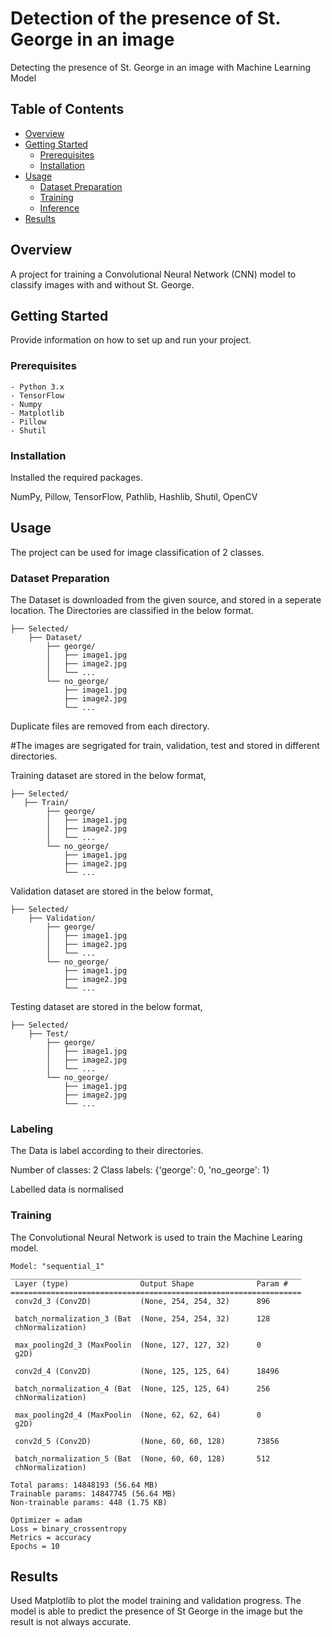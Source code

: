 # Detection of the presence of St. George in an image

Detecting the presence of St. George in an image with Machine Learning Model

## Table of Contents
- [Overview](#overview)
- [Getting Started](#getting-started)
  - [Prerequisites](#prerequisites)
  - [Installation](#installation)
- [Usage](#usage)
  - [Dataset Preparation](#dataset-preparation)
  - [Training](#training)
  - [Inference](#inference)
- [Results](#results)


## Overview

A project for training a Convolutional Neural Network (CNN) model to classify images with and without St. George.

## Getting Started

Provide information on how to set up and run your project.

### Prerequisites

    - Python 3.x
    - TensorFlow
    - Numpy
    - Matplotlib
    - Pillow
    - Shutil

### Installation

Installed the required packages.

NumPy, Pillow, TensorFlow, Pathlib, Hashlib, Shutil, OpenCV

## Usage

The project can be used for image classification of 2 classes.

### Dataset Preparation

The Dataset is downloaded from the given source, and stored in a seperate location.
The Directories are classified in the below format.

    ├── Selected/
        ├── Dataset/
            ├── george/
            │   ├── image1.jpg
            │   ├── image2.jpg
            │   └── ...
            └── no_george/
                ├── image1.jpg
                ├── image2.jpg
                └── ...

Duplicate files are removed from each directory.

#The images are segrigated for train, validation, test and stored in different directories.

Training dataset are stored in the below format,

    ├── Selected/
       ├── Train/
            ├── george/
            │   ├── image1.jpg
            │   ├── image2.jpg
            │   └── ...
            └── no_george/
                ├── image1.jpg
                ├── image2.jpg
                └── ...

Validation dataset are stored in the below format,

    ├── Selected/
        ├── Validation/
            ├── george/
            │   ├── image1.jpg
            │   ├── image2.jpg
            │   └── ...
            └── no_george/
                ├── image1.jpg
                ├── image2.jpg
                └── ...

Testing dataset are stored in the below format,

    ├── Selected/
        ├── Test/
            ├── george/
            │   ├── image1.jpg
            │   ├── image2.jpg
            │   └── ...
            └── no_george/
                ├── image1.jpg
                ├── image2.jpg
                └── ...               

### Labeling

The Data is label according to their directories.

Number of classes: 2
Class labels: {'george': 0, 'no_george': 1}

Labelled data is normalised

### Training

The Convolutional Neural Network is used to train the Machine Learing model.

    Model: "sequential_1"
    _________________________________________________________________
     Layer (type)                Output Shape              Param #   
    =================================================================
     conv2d_3 (Conv2D)           (None, 254, 254, 32)      896       
                                                                     
     batch_normalization_3 (Bat  (None, 254, 254, 32)      128       
     chNormalization)                                                
                                                                     
     max_pooling2d_3 (MaxPoolin  (None, 127, 127, 32)      0         
     g2D)                                                            
                                                                     
     conv2d_4 (Conv2D)           (None, 125, 125, 64)      18496     
                                                                     
     batch_normalization_4 (Bat  (None, 125, 125, 64)      256       
     chNormalization)                                                
                                                                     
     max_pooling2d_4 (MaxPoolin  (None, 62, 62, 64)        0         
     g2D)                                                            
                                                                     
     conv2d_5 (Conv2D)           (None, 60, 60, 128)       73856     
                                                                     
     batch_normalization_5 (Bat  (None, 60, 60, 128)       512       
     chNormalization)                                                
                                                                     
    Total params: 14848193 (56.64 MB)
    Trainable params: 14847745 (56.64 MB)
    Non-trainable params: 448 (1.75 KB)

    Optimizer = adam
    Loss = binary_crossentropy
    Metrics = accuracy
    Epochs = 10

## Results

Used Matplotlib to plot the model training and validation progress.
The model is able to predict the presence of St George in the image but the result is not always accurate.
